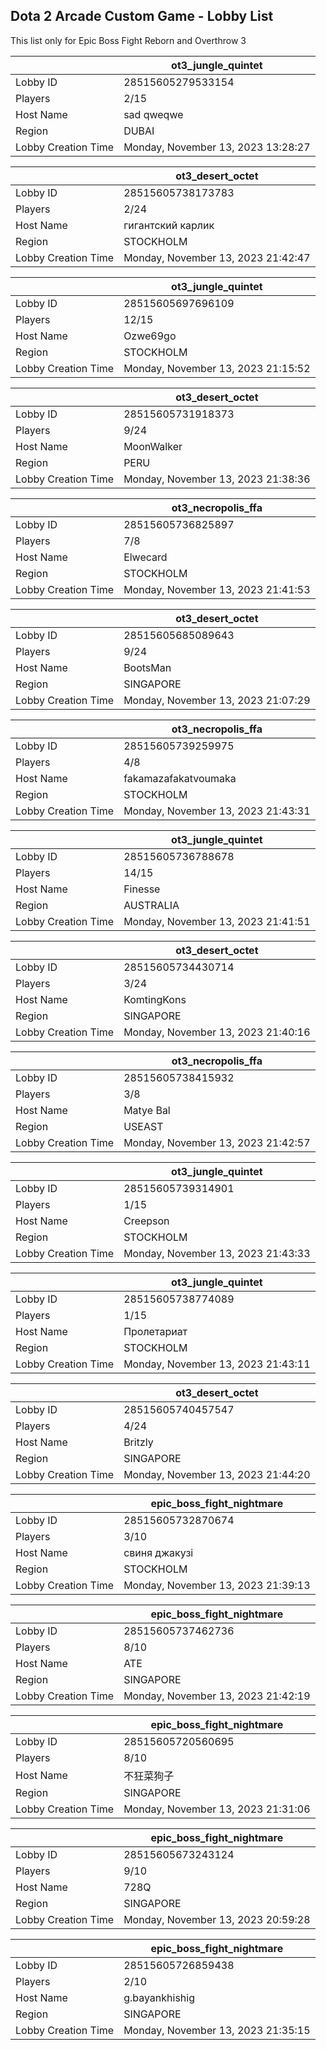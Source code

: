 ## Dota 2 Arcade Custom Game - Lobby List

This list only for Epic Boss Fight Reborn and Overthrow 3

|  | ot3_jungle_quintet |
| ------ | ------ |
| Lobby ID | 28515605279533154 |
| Players | 2/15 |
| Host Name | sad qweqwe |
| Region | DUBAI |
| Lobby Creation Time | Monday, November 13, 2023 13:28:27 |


|  | ot3_desert_octet |
| ------ | ------ |
| Lobby ID | 28515605738173783 |
| Players | 2/24 |
| Host Name | гигантский карлик |
| Region | STOCKHOLM |
| Lobby Creation Time | Monday, November 13, 2023 21:42:47 |


|  | ot3_jungle_quintet |
| ------ | ------ |
| Lobby ID | 28515605697696109 |
| Players | 12/15 |
| Host Name | Ozwe69go |
| Region | STOCKHOLM |
| Lobby Creation Time | Monday, November 13, 2023 21:15:52 |


|  | ot3_desert_octet |
| ------ | ------ |
| Lobby ID | 28515605731918373 |
| Players | 9/24 |
| Host Name | MoonWalker |
| Region | PERU |
| Lobby Creation Time | Monday, November 13, 2023 21:38:36 |


|  | ot3_necropolis_ffa |
| ------ | ------ |
| Lobby ID | 28515605736825897 |
| Players | 7/8 |
| Host Name | Elwecard |
| Region | STOCKHOLM |
| Lobby Creation Time | Monday, November 13, 2023 21:41:53 |


|  | ot3_desert_octet |
| ------ | ------ |
| Lobby ID | 28515605685089643 |
| Players | 9/24 |
| Host Name | BootsMan |
| Region | SINGAPORE |
| Lobby Creation Time | Monday, November 13, 2023 21:07:29 |


|  | ot3_necropolis_ffa |
| ------ | ------ |
| Lobby ID | 28515605739259975 |
| Players | 4/8 |
| Host Name | fakamazafakatvoumaka |
| Region | STOCKHOLM |
| Lobby Creation Time | Monday, November 13, 2023 21:43:31 |


|  | ot3_jungle_quintet |
| ------ | ------ |
| Lobby ID | 28515605736788678 |
| Players | 14/15 |
| Host Name | Finesse |
| Region | AUSTRALIA |
| Lobby Creation Time | Monday, November 13, 2023 21:41:51 |


|  | ot3_desert_octet |
| ------ | ------ |
| Lobby ID | 28515605734430714 |
| Players | 3/24 |
| Host Name | KomtingKons |
| Region | SINGAPORE |
| Lobby Creation Time | Monday, November 13, 2023 21:40:16 |


|  | ot3_necropolis_ffa |
| ------ | ------ |
| Lobby ID | 28515605738415932 |
| Players | 3/8 |
| Host Name | Matye Bal |
| Region | USEAST |
| Lobby Creation Time | Monday, November 13, 2023 21:42:57 |


|  | ot3_jungle_quintet |
| ------ | ------ |
| Lobby ID | 28515605739314901 |
| Players | 1/15 |
| Host Name | Creepson |
| Region | STOCKHOLM |
| Lobby Creation Time | Monday, November 13, 2023 21:43:33 |


|  | ot3_jungle_quintet |
| ------ | ------ |
| Lobby ID | 28515605738774089 |
| Players | 1/15 |
| Host Name | Пролетариат |
| Region | STOCKHOLM |
| Lobby Creation Time | Monday, November 13, 2023 21:43:11 |


|  | ot3_desert_octet |
| ------ | ------ |
| Lobby ID | 28515605740457547 |
| Players | 4/24 |
| Host Name | Britzly |
| Region | SINGAPORE |
| Lobby Creation Time | Monday, November 13, 2023 21:44:20 |


|  | epic_boss_fight_nightmare |
| ------ | ------ |
| Lobby ID | 28515605732870674 |
| Players | 3/10 |
| Host Name | свиня джакузі |
| Region | STOCKHOLM |
| Lobby Creation Time | Monday, November 13, 2023 21:39:13 |


|  | epic_boss_fight_nightmare |
| ------ | ------ |
| Lobby ID | 28515605737462736 |
| Players | 8/10 |
| Host Name | ATE |
| Region | SINGAPORE |
| Lobby Creation Time | Monday, November 13, 2023 21:42:19 |


|  | epic_boss_fight_nightmare |
| ------ | ------ |
| Lobby ID | 28515605720560695 |
| Players | 8/10 |
| Host Name | 不狂菜狗子 |
| Region | SINGAPORE |
| Lobby Creation Time | Monday, November 13, 2023 21:31:06 |


|  | epic_boss_fight_nightmare |
| ------ | ------ |
| Lobby ID | 28515605673243124 |
| Players | 9/10 |
| Host Name | 728Q |
| Region | SINGAPORE |
| Lobby Creation Time | Monday, November 13, 2023 20:59:28 |


|  | epic_boss_fight_nightmare |
| ------ | ------ |
| Lobby ID | 28515605726859438 |
| Players | 2/10 |
| Host Name | g.bayankhishig |
| Region | SINGAPORE |
| Lobby Creation Time | Monday, November 13, 2023 21:35:15 |


